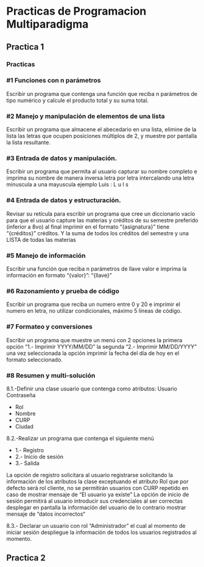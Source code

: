 # Practicas de Programacion Multiparadigma

## Practica 1
### Practicas   
### #1 Funciones con n parámetros   
Escribir un programa que contenga una función que reciba n parámetros de tipo numérico y calcule el 
producto total y su suma total.  
### #2 Manejo y manipulación de elementos de una lista 
Escribir un programa que almacene el abecedario en una lista, elimine de la lista las letras que ocupen posiciones múltiplos de 2, y muestre por pantalla la lista resultante.  
### #3 Entrada de datos y manipulación. 
Escribir un programa que permita al usuario capturar su nombre completo e imprima su nombre de manera inversa letra por letra intercalando una letra minuscula a una mayuscula ejemplo Luis : L u I s   
### #4 Entrada de datos y estructuración. 
Revisar su retícula para escribir un programa que cree un diccionario vacío para que el usuario capture las materias y créditos de su semestre preferido (inferior a 8vo) al final imprimir en el formato “{asignatura}” tiene “{créditos}” créditos. Y la suma de todos los créditos del semestre y una LISTA de todas las materias   
### #5 Manejo de información 
Escribir una función que reciba n parámetros de llave valor e imprima la información en formato 
“{valor}”: “{llave}”   
### #6 Razonamiento y prueba de código 
Escribir un programa que reciba un numero entre 0 y 20 e imprimir el numero en letra, no utilizar condicionales, máximo 5 líneas de código.   
### #7 Formateo y conversiones 
Escribir un programa que muestre un menú con 2 opciones la primera opción “1.- Imprimir 
YYYY/MM/DD” la segunda “2.- Imprimir MM/DD/YYYY” una vez seleccionada la opción imprimir la fecha 
del día de hoy en el formato seleccionado. 
### #8 Resumen y multi-solución  
8.1.-Definir una clase usuario que contenga como atributos: Usuario
Contraseña
- Rol
- Nombre
- CURP
- Ciudad
   
8.2.-Realizar un programa que contenga el siguiente menú   
- 1.- Registro
- 2.- Inicio de sesión
- 3.- Salida 
  
La opción de registro solicitara al usuario registrarse solicitando la información de los atributos la clase exceptuando el atributo Rol que por defecto será rol cliente, no se permitirán usuarios con CURP repetido en caso de mostrar mensaje de “El usuario ya existe” 
La opción de inicio de sesión permitirá al usuario introducir sus credenciales al ser correctas desplegar 
en pantalla la información del usuario de lo contrario mostrar mensaje de “datos incorrectos“   
  
8.3.- Declarar un usuario con rol “Administrador” el cual al momento de iniciar sesión despliegue la 
información de todos los usuarios registrados al momento.

## Practica 2

#